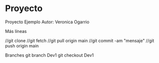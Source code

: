 # Proyecto
Proyecto Ejemplo
Autor: Veronica Ogarrio

Más líneas

//git clone <repo>
//git fetch
//git pull origin main
//git commit -am "mensaje"
//git push origin main

Branches
git branch Dev1
git checkout Dev1
